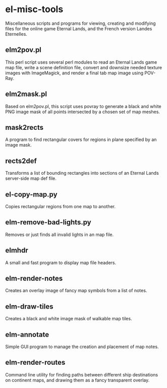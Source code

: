 el-misc-tools
=============
Miscellaneous scripts and programs for viewing, creating and
modifying files for the online game Eternal Lands, and the
French version Landes Eternelles.

elm2pov.pl
----------
This perl script uses several perl modules to read an
Eternal Lands game map file, write a scene definition
file, convert and downsize needed texture images with
ImageMagick, and render a final tab map image using
POV-Ray.

elm2mask.pl
-----------
Based on elm2pov.pl, this script uses povray to generate
a black and white PNG image mask of all points intersected
by a chosen set of map meshes.

mask2rects
----------
A program to find rectangular covers for regions in plane
specified by an image mask.

rects2def
---------
Transforms a list of bounding rectangles into sections of
an Eternal Lands server-side map def file.

el-copy-map.py
--------------
Copies rectangular regions from one map to another.

elm-remove-bad-lights.py
------------------------
Removes or just finds all invalid lights in an map file.

elmhdr
------
A small and fast program to display map file headers.

elm-render-notes
----------------
Creates an overlay image of fancy map symbols from a list
of notes.

elm-draw-tiles
--------------
Creates a black and white image mask of walkable map tiles.

elm-annotate
------------
Simple GUI program to manage the creation and placement
of map notes.

elm-render-routes
-----------------
Command line utility for finding paths between different
ship destinations on continent maps, and drawing them as
a fancy transparent overlay.
